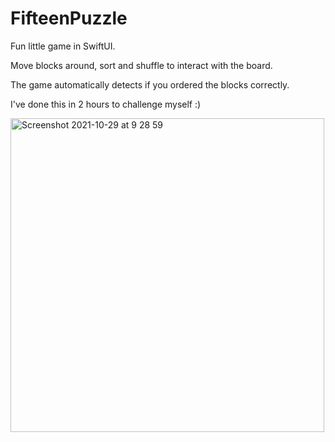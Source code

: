 # FifteenPuzzle
Fun little game in SwiftUI.

Move blocks around, sort and shuffle to interact with the board.

The game automatically detects if you ordered the blocks correctly.

I've done this in 2 hours to challenge myself :)

<img width="502" alt="Screenshot 2021-10-29 at 9 28 59" src="https://user-images.githubusercontent.com/1864402/139393822-87fa7d84-a4dd-48e8-985b-0bffdbc28815.png">
